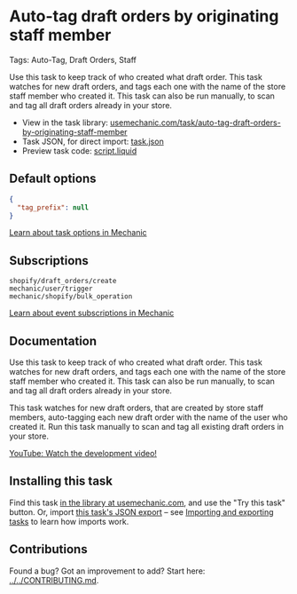 # Auto-tag draft orders by originating staff member

Tags: Auto-Tag, Draft Orders, Staff

Use this task to keep track of who created what draft order. This task watches for new draft orders, and tags each one with the name of the store staff member who created it. This task can also be run manually, to scan and tag all draft orders already in your store.

* View in the task library: [usemechanic.com/task/auto-tag-draft-orders-by-originating-staff-member](https://usemechanic.com/task/auto-tag-draft-orders-by-originating-staff-member)
* Task JSON, for direct import: [task.json](../../tasks/auto-tag-draft-orders-by-originating-staff-member.json)
* Preview task code: [script.liquid](./script.liquid)

## Default options

```json
{
  "tag_prefix": null
}
```

[Learn about task options in Mechanic](https://docs.usemechanic.com/article/471-task-options)

## Subscriptions

```liquid
shopify/draft_orders/create
mechanic/user/trigger
mechanic/shopify/bulk_operation
```

[Learn about event subscriptions in Mechanic](https://docs.usemechanic.com/article/408-subscriptions)

## Documentation

Use this task to keep track of who created what draft order. This task watches for new draft orders, and tags each one with the name of the store staff member who created it. This task can also be run manually, to scan and tag all draft orders already in your store.

This task watches for new draft orders, that are created by store staff members, auto-tagging each new draft order with the name of the user who created it. Run this task manually to scan and tag all existing draft orders in your store.

[YouTube: Watch the development video!](https://youtu.be/6E-oEGeBumE)

## Installing this task

Find this task [in the library at usemechanic.com](https://usemechanic.com/task/auto-tag-draft-orders-by-originating-staff-member), and use the "Try this task" button. Or, import [this task's JSON export](../../tasks/auto-tag-draft-orders-by-originating-staff-member.json) – see [Importing and exporting tasks](https://docs.usemechanic.com/article/505-importing-and-exporting-tasks) to learn how imports work.

## Contributions

Found a bug? Got an improvement to add? Start here: [../../CONTRIBUTING.md](../../CONTRIBUTING.md).
